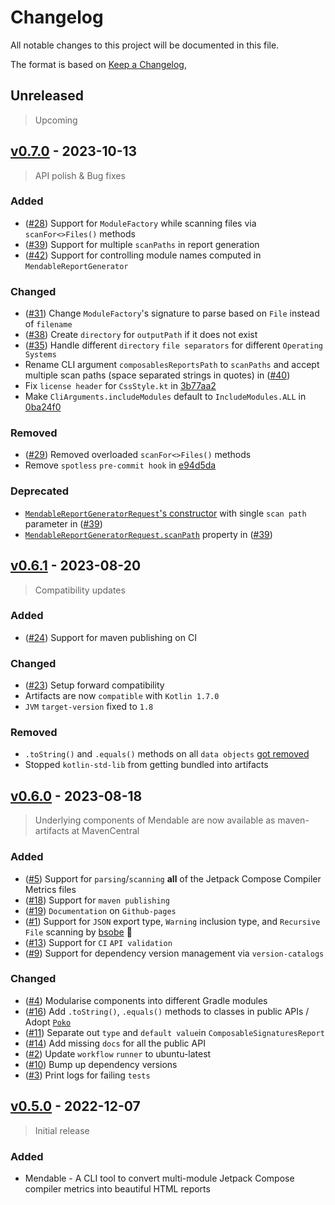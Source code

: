 # Changelog

All notable changes to this project will be documented in this file.

The format is based on [Keep a Changelog](https://keepachangelog.com/en/1.0.0/),

## Unreleased

> Upcoming

## [v0.7.0](https://github.com/jayasuryat/mendable/releases/tag/0.7.0) - 2023-10-13
> API polish & Bug fixes

### Added

- ([#28](https://github.com/jayasuryat/mendable/issues/28)) Support for `ModuleFactory` while scanning files via `scanFor<>Files()` methods
- ([#39](https://github.com/jayasuryat/mendable/issues/39)) Support for multiple `scanPaths` in report generation
- ([#42](https://github.com/jayasuryat/mendable/issues/42)) Support for controlling module names computed in `MendableReportGenerator`

### Changed

- ([#31](https://github.com/jayasuryat/mendable/issues/31)) Change `ModuleFactory`'s signature to parse based on `File` instead of `filename`
- ([#38](https://github.com/jayasuryat/mendable/issues/38)) Create `directory` for `outputPath` if it does not exist
- ([#35](https://github.com/jayasuryat/mendable/issues/35)) Handle different `directory` `file separators` for different `Operating Systems`
- Rename CLI argument `composablesReportsPath` to `scanPaths` and accept multiple scan paths (space separated strings in quotes) in ([#40](https://github.com/jayasuryat/mendable/pull/40))
- Fix `license header` for `CssStyle.kt` in [3b77aa2](https://github.com/jayasuryat/mendable/commit/3b77aa2e6b065ab56b345cb8b12ca90505f871fd)
- Make `CliArguments.includeModules` default to `IncludeModules.ALL` in [0ba24f0](https://github.com/jayasuryat/mendable/commit/0ba24f07373e7e0a3d417cbedccfb7bfcba1889c)

### Removed

- ([#29](https://github.com/jayasuryat/mendable/issues/29)) Removed overloaded `scanFor<>Files()` methods
- Remove `spotless` `pre-commit hook` in [e94d5da](https://github.com/jayasuryat/mendable/commit/e94d5da5283e18f0aae04d0c71791d667698815b)

### Deprecated

- [`MendableReportGeneratorRequest`'s constructor](https://github.com/jayasuryat/mendable/blob/964c51e63681ea04811b2e65cfffd9159e3cb1a1/mendable/src/main/java/com/jayasuryat/mendable/MendableReportGeneratorRequest.kt#L59) with single `scan path` parameter in ([#39](https://github.com/jayasuryat/mendable/issues/39))
- [`MendableReportGeneratorRequest.scanPath`](https://github.com/jayasuryat/mendable/blob/964c51e63681ea04811b2e65cfffd9159e3cb1a1/mendable/src/main/java/com/jayasuryat/mendable/MendableReportGeneratorRequest.kt#L50C16-L50C24) property in ([#39](https://github.com/jayasuryat/mendable/issues/39))

## [v0.6.1](https://github.com/jayasuryat/mendable/releases/tag/0.6.1) - 2023-08-20

> Compatibility updates

### Added

- ([#24](https://github.com/jayasuryat/mendable/issues/24)) Support for maven publishing on CI

### Changed

- ([#23](https://github.com/jayasuryat/mendable/issues/23)) Setup forward compatibility
- Artifacts are now `compatible` with `Kotlin 1.7.0`
- `JVM` `target-version` fixed to `1.8`

### Removed

- `.toString()` and `.equals()` methods on all `data objects` [got removed]((https://github.com/jayasuryat/mendable/commit/334af351c2568c900ea9f25c0451ea94f634e515))
- Stopped `kotlin-std-lib` from getting bundled into artifacts

## [v0.6.0](https://github.com/jayasuryat/mendable/releases/tag/0.6.0) - 2023-08-18

> Underlying components of Mendable are now available as maven-artifacts at MavenCentral

### Added

- ([#5](https://github.com/jayasuryat/mendable/issues/5))  Support for `parsing`/`scanning` **all** of the Jetpack Compose Compiler Metrics files
- ([#18](https://github.com/jayasuryat/mendable/issues/18)) Support for `maven publishing`
- ([#19](https://github.com/jayasuryat/mendable/issues/19)) `Documentation` on `Github-pages`
- ([#1](https://github.com/jayasuryat/mendable/issues/1))  Support for `JSON` export type, `Warning` inclusion type, and `Recursive File` scanning by [bsobe](https://github.com/bsobe) 🚀
- ([#13](https://github.com/jayasuryat/mendable/issues/13)) Support for `CI` `API validation`
- ([#9](https://github.com/jayasuryat/mendable/issues/9))  Support for dependency version management via `version-catalogs`

### Changed

- ([#4](https://github.com/jayasuryat/mendable/issues/4))  Modularise components into different Gradle modules
- ([#16](https://github.com/jayasuryat/mendable/issues/16)) Add `.toString()`, `.equals()` methods to classes in public APIs / Adopt [`Poko`](https://github.com/drewhamilton/Poko)
- ([#11](https://github.com/jayasuryat/mendable/issues/11)) Separate out `type` and `default value`in `ComposableSignaturesReport`
- ([#14](https://github.com/jayasuryat/mendable/issues/14)) Add missing `docs` for all the public API
- ([#2](https://github.com/jayasuryat/mendable/issues/2))  Update `workflow` `runner` to ubuntu-latest
- ([#10](https://github.com/jayasuryat/mendable/issues/10)) Bump up dependency versions
- ([#3](https://github.com/jayasuryat/mendable/issues/3))  Print logs for failing `tests`

## [v0.5.0](https://github.com/jayasuryat/mendable/releases/tag/0.5.0) - 2022-12-07

> Initial release

### Added

- Mendable - A CLI tool to convert multi-module Jetpack Compose compiler metrics into beautiful HTML reports
